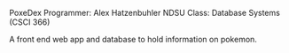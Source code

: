PoxeDex
Programmer: Alex Hatzenbuhler 
NDSU Class: Database Systems (CSCI 366)

A front end web app and database to hold information on pokemon. 

